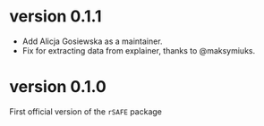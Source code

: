 # version 0.1.1

- Add Alicja Gosiewska as a maintainer.
- Fix for extracting data from explainer, thanks to @maksymiuks.

# version 0.1.0

First official version of the `rSAFE` package
